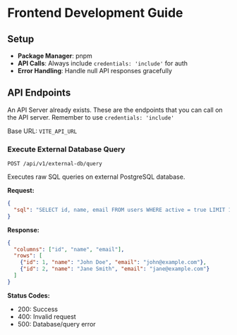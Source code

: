 # Frontend Development Guide

## Setup
- **Package Manager**: pnpm
- **API Calls**: Always include `credentials: 'include'` for auth
- **Error Handling**: Handle null API responses gracefully

## API Endpoints
An API Server already exists. These are the endpoints that you can call on the API server. Remember to use `credentials: 'include'`

Base URL: `VITE_API_URL`

### Execute External Database Query
`POST /api/v1/external-db/query`

Executes raw SQL queries on external PostgreSQL database.

**Request:**
```json
{
  "sql": "SELECT id, name, email FROM users WHERE active = true LIMIT 10"
}
```

**Response:**
```json
{
  "columns": ["id", "name", "email"],
  "rows": [
    {"id": 1, "name": "John Doe", "email": "john@example.com"},
    {"id": 2, "name": "Jane Smith", "email": "jane@example.com"}
  ]
}
```

**Status Codes:**
- 200: Success
- 400: Invalid request
- 500: Database/query error
